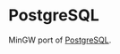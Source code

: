 # PostgreSQL

MinGW port of [PostgreSQL][postgresql-www].

[postgresql-www]: https://www.postgresql.org/

